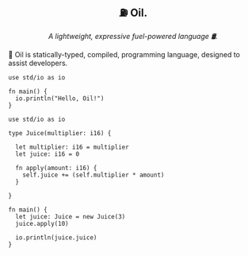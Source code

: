 <p align="center">
  <h2 align="center">⛽ Oil.</h2>
  <p align="center"><i>A lightweight, expressive fuel-powered language 🛢️.</i>
</p>

🧴 Oil is statically-typed, compiled, programming language, designed to assist developers.

```oil
use std/io as io

fn main() {
  io.println("Hello, Oil!")
}
```

```oil
use std/io as io

type Juice(multiplier: i16) {

  let multiplier: i16 = multiplier
  let juice: i16 = 0

  fn apply(amount: i16) {
    self.juice += (self.multiplier * amount)
  }

}

fn main() {
  let juice: Juice = new Juice(3)
  juice.apply(10)

  io.println(juice.juice)
}

```
